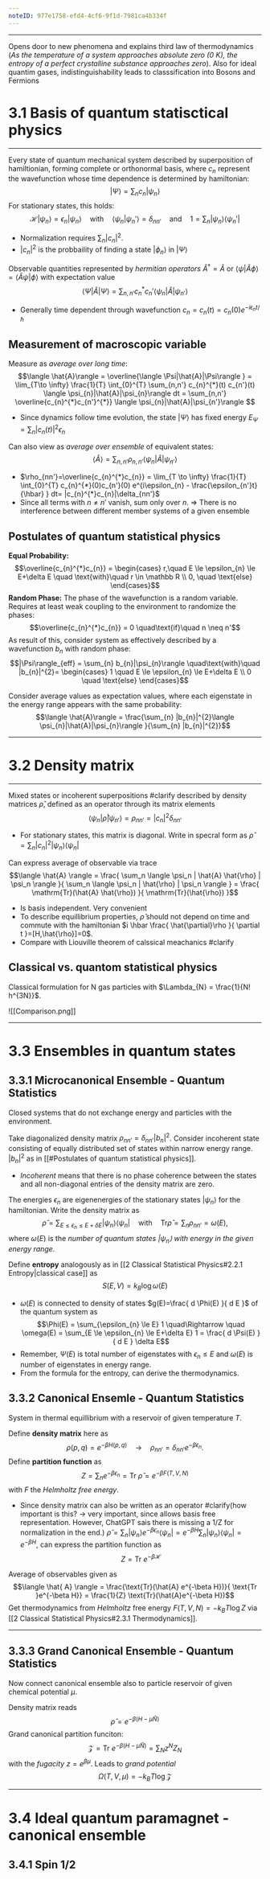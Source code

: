 ```yaml
---
noteID: 977e1758-efd4-4cf6-9f1d-7981ca4b334f
---
```

___

Opens door to new phenomena and explains third law of thermodynamics (*As the temperature of a system approaches absolute zero (0 K), the entropy of a perfect crystalline substance approaches zero*). 
Also for ideal quantim gases, indistinguishability leads to classsification into Bosons and Fermions

# 3.1 Basis of quantum statisctical physics
___

Every state of quantum mechanical system described by superposition of hamiltionian, forming complete or orthonormal basis, where $c_{n}$ represent the wavefunction whose time dependence is determined by hamiltonian: $$| \Psi \rangle =\sum_{n} c_{n} |\psi_{n}\rangle $$
For stationary states, this holds: $$\mathcal H |\psi_{n} \rangle  = \epsilon_{n} |\psi_{n}\rangle \quad\text{with}\quad \langle  \psi_{n}|\psi_{n}'\rangle =\delta_{nn'}\quad \text{and}\quad 1=\sum_{n} |\psi_{n}\rangle \langle \psi_{n}' |$$
- Normalization requires $\sum_{n} |c_{n}|^{2}$.
- $|c_{n}|^{2}$ is the probbaility of finding a state $|\phi_{n}\rangle$ in $|\Psi\rangle$

Observable quantities represented by *hermitian operators* $\hat{A}^\dagger=\hat{A}$ or $\langle\psi|\hat{A}\phi \rangle=\langle \hat{A}\psi|\phi \rangle$ with expectation value $$\langle  \Psi|\hat{A}| \Psi \rangle = \sum_{n,n'} c_{n}^{*}c_{n}' \langle \psi_{n}|\hat{A}|\psi_{n'} \rangle $$
- Generally time dependent through wavefunction $c_{n}=c_{n}(t)=c_{n}(0)e^{-i\epsilon_{n}t/\hbar}$

## Measurement of macroscopic variable
Measure as *average over long time*: $$\langle  \hat{A}\rangle = \overline{\langle \Psi|\hat{A}|\Psi\rangle }  =  \lim_{T\to \infty} \frac{1}{T} \int_{0}^{T}  \sum_{n,n'} c_{n}^{*}(t) c_{n'}(t) \langle  \psi_{n}|\hat{A}|\psi_{n}\rangle  dt = \sum_{n,n'} \overline{c_{n}^{*}c_{n'}^{*}} \langle  \psi_{n}|\hat{A}|\psi_{n'}\rangle $$
- Since dynamics follow time evolution, the state $|\Psi\rangle$ has fixed energy $E_{\Psi}= \sum_{n} |c_{n}(t)|^{2}\epsilon_{n}$

Can also view as *average over ensemble* of equivalent states: $$\langle  \hat{A}\rangle  = \sum_{n,n'} \rho_{n,n'} \langle  \psi_{n}| \hat{A} | \psi_{n'}\rangle $$
- $\rho_{nn'}=\overline{c_{n}^{*}c_{n}} = \lim_{T \to \infty} \frac{1}{T} \int_{0}^{T}  c_{n}^{*}(0)c_{n'}(0) e^{i\epsilon_{n} - \frac{\epsilon_{n'}t}{\hbar} } dt= |c_{n}^{*}c_{n}|\delta_{nn'}$
- Since all terms with $n \neq n'$ vanish, sum only over $n$. => There is no interference between different member systems of a given ensemble

## Postulates of quantum statistical physics

**Equal Probability:** $$\overline{c_{n}^{*}c_{n}} = \begin{cases}
r,\quad E \le \epsilon_{n} \le E+\delta E \quad \text{with}\quad r \in \mathbb R \\ 0, \quad \text{else}
\end{cases}$$
**Random Phase:** The phase of the wavefunction is a random variable. Requires at least weak coupling to the environment to randomize the phases: $$\overline{c_{n}^{*}c_{n}} = 0 \quad\text{if}\quad n \neq n'$$
As result of this, consider system as effectively described by a wavefunction $b_{n}$ with random phase: $$|\Psi\rangle_{eff} = \sum_{n} b_{n}|\psi_{n}\rangle \quad\text{with}\quad |b_{n}|^{2}= \begin{cases}
1 \quad E \le \epsilon_{n} \le E+\delta E \\ 0 \quad \text{else}
\end{cases}$$

Consider average values as expectation values, where each eigenstate in the energy range appears with the same probability: $$\langle \hat{A}\rangle  = \frac{\sum_{n} |b_{n}|^{2}\langle \psi_{n}|\hat{A}|\psi_{n}\rangle }{\sum_{n} |b_{n}|^{2}}$$
___
# 3.2 Density matrix
___

Mixed states or incoherent superpositions #clarify described by density matrices $\hat{\rho}$, defined as an operator through its matrix elements $$\langle \psi_{n}|\hat{\rho}|\psi_{n'}\rangle = \rho_{nn'} = |c_{n}|^{2}\delta_{nn'}$$
- For stationary states, this matrix is diagonal. Write in specral form as $\hat{\rho} = \sum_{n} |c_{n}|^{2}|\psi_{n}\rangle\langle\psi_{n}|$

Can express average of observable via trace $$\langle \hat{A} \rangle = \frac{ \sum_n \langle \psi_n | \hat{A} \hat{\rho} | \psi_n \rangle }{ \sum_n \langle \psi_n | \hat{\rho} | \psi_n \rangle } = \frac{ \mathrm{Tr}(\hat{A} \hat{\rho}) }{ \mathrm{Tr}(\hat{\rho}) }$$
- Is basis independent. Very convenient
- To describe equillibrium properties, $\hat{\rho}$ should not depend on time and commute with the hamiltonian $i \hbar \frac{ \hat{\partial}\rho }{ \partial t }=[H,\hat{\rho}]=0$.
- Compare with Liouville theorem of calssical meachanics #clarify 

## Classical vs. quantom statistical physics

Classical formulation for N gas particles with $\Lambda_{N} = \frac{1}{N! h^{3N}}$.

![[Comparison.png]]

___
# 3.3 Ensembles in quantum states

## 3.3.1 Microcanonical Ensemble - Quantum Statistics

Closed systems that do not exchange energy and particles with the environment. 

Take diagonalized density matrix $\rho_{nn'} = \delta_{nn'} |b_{n}|^{2}$. Consider incoherent state consisting of equally distributed set of states within narrow energy range. $|b_{n}|^{2}$ as in [[#Postulates of quantum statistical physics]].
- *Incoherent* means that there is no phase coherence between the states and all non-diagonal entries of the density matrix are zero. 

The energies $\epsilon_{n}$ are eigenenergies of the stationary states $|\psi_{n}\rangle$ for the hamiltonian. Write the density matrix as $$\hat{\rho} = \sum_{E \le \epsilon_{n} \le E +\delta E} |\psi_{n}\rangle  \langle  \psi_{n}| \quad\text{with}\quad \text{Tr}\hat{\rho} = \sum_{n}\rho_{nn'} = \omega(E),$$ where $\omega(E)$ is the *number of quantum states $|\psi_{n}\rangle$ with energy in the given energy range.* 

Define **entropy** analogously as in [[2 Classical Statistical Physics#2.2.1 Entropy|classical case]] as $$S(E,V)=k_{B} \log \omega(E)$$
- $\omega(E)$ is connected to density of states $g(E)=\frac{ d \Phi(E) }{ d E }$ of the quantum system as $$\Phi(E) = \sum_{\epsilon_{n} \le E} 1 \quad\Rightarrow \quad \omega(E) = \sum_{E \le \epsilon_{n} \le E+\delta E} 1 = \frac{ d \Psi(E) }{ d E } \delta E$$
- Remember, $\Psi(E)$ is total number of eigenstates with $\epsilon_{n} \le E$ and $\omega(E)$ is number of eigenstates in energy range. 
- From the formula for the entropy, can derive the thermodynamics.

## 3.3.2 Canonical Ensemle - Quantum Statistics

System in thermal equillibrium with a reservoir of given temperature $T$. 

Define **density matrix** here as $$\rho(p,q) = e^{-\beta H(p,q)} \quad \to \quad \rho_{nn'} = \delta_{nn'}e^{-\beta\epsilon_{n}}.$$
Define **partition function** as $$Z=\sum_{n} e^{-\beta\epsilon_{n}}= \text{Tr }\hat{\rho} =  e^{-\beta F(T,V,N)}$$ with $F$ the *Helmholtz free energy*.
- Since density matrix can also be written as an operator #clarify(how important is this? -> very important, since allows basis free representation. However, ChatGPT sais there is missing a 1/Z for normalization in the end.) $\hat{\rho}=\sum_{n} |\psi_{n}\rangle e^{-\beta\epsilon_{n}}\langle\psi_{n}| = e^{-\beta H}\sum_{n} |\psi_{n}\rangle\langle\psi_{n}| = e^{-\beta H}$, can express the partition function as $$Z= \text{Tr }e^{-\beta \mathcal H}$$

Average of observables given as $$\langle  \hat{ A} \rangle  = \frac{\text{Tr}(\hat{A} e^{-\beta H})}{ \text{Tr }e^{-\beta H}} = \frac{1}{Z} \text{Tr}(\hat{A}e^{-\beta H})$$
Get thermodynamics from *Helmholtz* free energy $F(T,V,N) = -k_{B}T \log Z$ via [[2 Classical Statistical Physics#2.3.1 Thermodynamics]].

___
## 3.3.3 Grand Canonical Ensemble - Quantum Statistics

Now connect canonical ensemble also to particle reservoir of given chemical potential $\mu$. 

Density matrix reads $$\hat{\rho}=e^{-\beta (H - \mu\hat{N})}$$
Grand canonical partition funciton: $$\mathcal  Z = \text{Tr }e^{-\beta(H-\mu \hat N)} = \sum_{N} z^{N}Z_{N}$$ with the *fugacity* $z=e^{\beta \mu}$.
Leads to *grand potential* $$\Omega(T,V,\mu) = -k_{B}T\log \mathcal Z $$
___

# 3.4 Ideal quantum paramagnet - canonical ensemble

## 3.4.1 Spin 1/2


 
